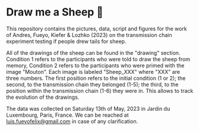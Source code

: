 # Draw me a Sheep 🐑
This repository contains the pictures, data, script and figures for the work of Andres, Fueyo, Kiefer & Lozhko (2023) on the transmission chain experiment testing if people drew tails for sheep. 

All of the drawings of the sheep can be found in the "drawing" section. Condition 1 refers to the participants who were told to draw the sheep from memory, Condition 2 refers to the participants who were primed with the image "Mouton". Each image is labeled "Sheep_XXX" where "XXX" are three numbers. The first position refers to the initial condition (1 or 2); the second, to the transmission chain they belonged (1-5); the third, to the position within the transmission chain (1-6) they were in. This allows to track the evolution of the drawings. 

The data was collected on Saturday 13th of May, 2023 in Jardin du Luxembourg, Paris, France.
We can be reached at luis.fueyofelix@gmail.com in case of any clarification.
